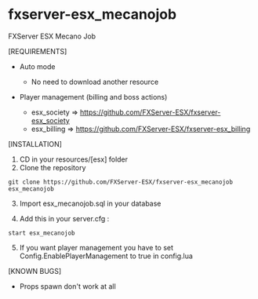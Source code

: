 # fxserver-esx_mecanojob

FXServer ESX Mecano Job

[REQUIREMENTS]

* Auto mode
  * No need to download another resource

* Player management (billing and boss actions)
  * esx_society => https://github.com/FXServer-ESX/fxserver-esx_society
  * esx_billing => https://github.com/FXServer-ESX/fxserver-esx_billing

[INSTALLATION]

1) CD in your resources/[esx] folder
2) Clone the repository
```
git clone https://github.com/FXServer-ESX/fxserver-esx_mecanojob esx_mecanojob
```
3) Import esx_mecanojob.sql in your database

4) Add this in your server.cfg :

```
start esx_mecanojob
```
5) If you want player management you have to set Config.EnablePlayerManagement to true in config.lua

[KNOWN BUGS]

* Props spawn don't work at all
